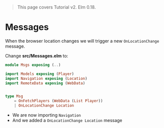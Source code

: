 > This page covers Tutorial v2. Elm 0.18.

# Messages

When the browser location changes we will trigger a new `OnLocationChange` message.

Change __src/Messages.elm__ to:

```elm
module Msgs exposing (..)

import Models exposing (Player)
import Navigation exposing (Location)
import RemoteData exposing (WebData)


type Msg
    = OnFetchPlayers (WebData (List Player))
    | OnLocationChange Location
```

- We are now importing `Navigation`
- And we added a `OnLocationChange Location` message